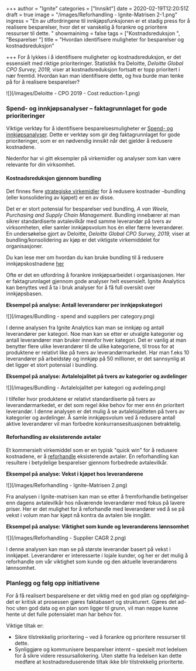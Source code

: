 +++
author = "Ignite"
categories = ["Innsikt"]
date = 2020-02-19T12:20:51Z
draft = true
image = "/images/Reforhandling - Ignite-Matrisen 2-1.png"
ingress = "En av utfordringene til innkjøpsfunksjonen er et stadig press for å realisere besparelser, hvor det er vanskelig å forankre og prioritere ressurser til dette. "
showmainimg = false
tags = ["Kostnadsreduksjon ", "Besparelser "]
title = "Hvordan identifisere muligheter for besparelser og kostnadsreduksjon"

+++
For å lykkes i å identifisere muligheter og kostnadsreduksjon, er det essensielt med riktige prioriteringer. Statistikk fra Deloitte, _Deloitte Global CPO Survey, 2019,_ viser at kostnadsreduksjon fortsatt er topp prioritert i nær fremtid. Hvordan kan man identifisere dette, og hva burde man tenke på for å realisere besparelser?

![](/images/Deloitte - CPO 2019 - Cost reduction-1.png)

### Spend- og innkjøpsanalyser – faktagrunnlaget for gode prioriteringer

Viktige verktøy for å identifisere besparelsesmuligheter er [Spend- og innkjøpsanalyser](https://www.ignite.no/blogg/innsikt/hva-er-spendanalyse/). Dette er verktøy som gir deg faktagrunnlaget for gode prioriteringer, som er en nødvendig innsikt når det gjelder å redusere kostnadene.

Nedenfor har vi gitt eksempler på virkemidler og analyser som kan være relevante for din virksomhet.

#### Kostnadsreduksjon gjennom bundling

Det finnes flere [strategiske virkemidler](https://www.ignite.no/blogg/innsikt/8-virkemidler-for-å-redusere-innkjøpskostnadene/) for å redusere kostnader –bundling (eller konsolidering av kjøpet) er en av disse.

Det er er stort potensial for besparelser ved bundling, _A van Weele, Purchasing and Supply Chain Management._ Bundling innebærer at man sikrer standardiserte avtalevilkår med samme leverandør på tvers av virksomheten, eller samler innkjøpsvolum hos én eller færre leverandører. En undersøkelse gjort av Deloitte, _Deloitte Global CPO Survey, 2019,_ viser at bundling/konsolidering av kjøp er det viktigste virkemiddelet for organisasjoner. 

Du kan lese mer om hvordan du kan bruke bundling til å redusere innkjøpskostnadene [her](https://www.ignite.no/blogg/cases/hvordan-bruke-bundling-til-å-redusere-innkjøpskostnadene/)

Ofte er det en utfordring å forankre innkjøpsarbeidet i organisasjonen. Her er faktagrunnlaget gjennom gode analyser helt essensielt. Ignite Analytics kan benyttes ved å ta i bruk analyser for å få full oversikt over innkjøpsbasen.

**Eksempel på analyse: Antall leverandører per innkjøpskategori**

![](/images/Bundling - spend and suppliers per category.png)

I denne analysen fra Ignite Analytics kan man se innkjøp og antall leverandører per kategori. Noe man kan se etter er utvalgte kategorier og antall leverandører man bruker innenfor hver kategori. Det er vanlig at man benytter flere ulike leverandører til de ulike kategoriene, til tross for at produktene er relativt like på tvers av leverandørmarkedet. Har man f.eks 10 leverandører på arbeidstøy og innkjøp på 50 millioner, er det sannsynlig at det ligger et stort potensial i bundling. 

**Eksempel på analyse: Avtalelojalitet på tvers av kategorier og avdelinger**

![](/images/Bundling - Avtalelojalitet per kategori og avdeling.png)

I tilfeller hvor produktene er relativt standardiserte på tvers av leverandørmarkedet, er det som regel ikke behov for mer enn én prioritert leverandør. I denne analysen er det mulig å se avtalelojaliteten på tvers av kategorier og avdelinger. Å samle innkjøpsvolum ved å redusere antall aktive leverandører vil man forbedre konkurransesituasjonen betraktelig. 

#### Reforhandling av eksisterende avtaler

Et kommersielt virkemiddel som er en typisk "quick win" for å redusere kostnadene, er å [reforhandle](https://www.ignite.no/blogg/cases/reforhandling-et-undervurdert-strategisk-virkemiddel/) eksisterende avtaler. En reforhandling kan resultere i betydelige besparelser gjennom forbedrede avtalevilkår.

**Eksempel på analyse: Vekst i kjøpet hos leverandørene**

![](/images/Reforhandling - Ignite-Matrisen 2.png)

Fra analysen i Ignite-matrisen kan man se etter å fremforhandle betingelser enn dagens avtalevilkår hos nåværende leverandører med fokus på lavere priser. Her er det mulighet for å reforhandle med leverandører ved å se på vekst i volum man har kjøpt nå kontra da avtalen ble inngått. 

**Eksempel på analyse: Viktighet som kunde og leverandørens lønnsomhet**

![](/images/Reforhandling - Supplier CAGR 2.png)

I denne analysen kan man se på største leverandør basert på vekst i innkjøpet. Leverandører er interesserte i lojale kunder, og her er det mulig å reforhandle om vår viktighet som kunde og den aktuelle leverandørens lønnsomhet. 

### Planlegg og følg opp initiativene

For å få realisert besparelsene er det viktig med en god plan og oppfølging– det er kritisk at prosessen gjøres faktabasert og strukturert. Gjøres det ad-hoc uten god data og en plan som ligger til grunn, vil man neppe kunne hente ut det fulle potensialet man har behov for. 

Viktige tiltak er: 

* Sikre tilstrekkelig prioritering – ved å forankre og prioritere ressurser til dette.
* Synliggjøre og kommunisere besparelser internt – spesielt mot ledelsen for å sikre videre ressursallokering. Uten støtte fra ledelsen kan dette medføre at kostnadsreduserende tiltak ikke blir tilstrekkelig prioriterte.